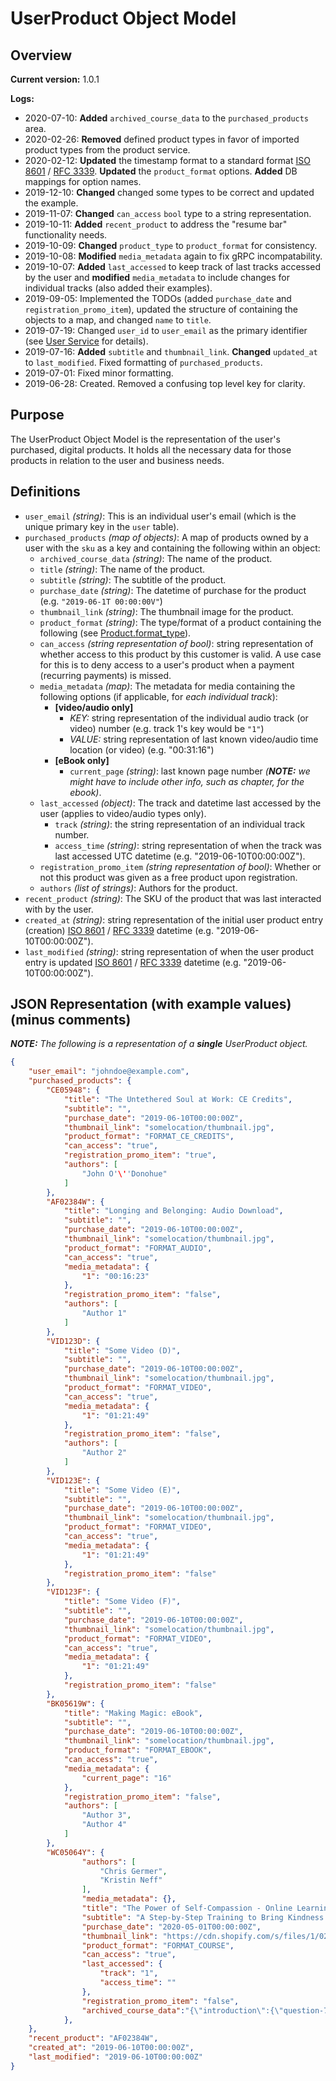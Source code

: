# UserProduct Object Model

## Overview

**Current version:** 1.0.1

**Logs:**

- 2020-07-10: **Added** `archived_course_data` to the `purchased_products` area.
- 2020-02-26: **Removed** defined product types in favor of imported product types from the product service.
- 2020-02-12: **Updated** the timestamp format to a standard format [ISO 8601](https://en.wikipedia.org/wiki/ISO_8601) / [RFC 3339](https://tools.ietf.org/html/rfc3339). **Updated** the `product_format` options. **Added** DB mappings for option names.
- 2019-12-10: **Changed** changed some types to be correct and updated the example.
- 2019-11-07: **Changed** `can_access` `bool` type to a string representation.
- 2019-10-11: **Added** `recent_product` to address the "resume bar" functionality needs.
- 2019-10-09: **Changed** `product_type` to `product_format` for consistency.
- 2019-10-08: **Modified** `media_metadata` again to fix gRPC incompatability.
- 2019-10-07: **Added** `last_accessed` to keep track of last tracks accessed by the user and **modified** `media_metadata` to include changes for individual tracks (also added their examples).
- 2019-09-05: Implemented the TODOs (added `purchase_date` and `registration_promo_item`), updated the structure of containing the objects to a map, and changed `name` to `title`.
- 2019-07-19: Changed `user_id` to `user_email` as the primary identifier (see [User Service](https://github.com/stdev/ch-user-service/blob/develop/user/User.md) for details).
- 2019-07-16: **Added** `subtitle` and `thumbnail_link`. **Changed** `updated_at` to `last_modified`. Fixed formatting of `purchased_products`.
- 2019-07-01: Fixed minor formatting.
- 2019-06-28: Created. Removed a confusing top level key for clarity.

## Purpose

The UserProduct Object Model is the representation of the user's purchased, digital products. It holds all the necessary data for those products in relation to the user and business needs.

## Definitions

- `user_email` _(string)_: This is an individual user's email (which is the unique primary key in the `user` table).
- `purchased_products` _(map of objects)_: A map of products owned by a user with the `sku` as a key and containing the following within an object:
	- `archived_course_data` _(string)_: The name of the product.
	- `title` _(string)_: The name of the product.
	- `subtitle` _(string)_: The subtitle of the product.
	- `purchase_date` _(string)_: The datetime of purchase for the product (e.g. `"2019-06-1T 00:00:00V"`)
	- `thumbnail_link` _(string)_: The thumbnail image for the product.
	- `product_format` _(string)_: The type/format of a product containing the following (see [Product.format_type](Product.md)).
	- `can_access` _(string representation of bool)_: string representation of whether access to this product by this customer is valid. A use case for this is to deny access to a user's product when a payment (recurring payments) is missed.
	- `media_metadata` _(map)_: The metadata for media containing the following options (if applicable, for _each individual track_):
		- **[video/audio only]**
			- *KEY:* string representation of the individual audio track (or video) number (e.g. track 1's key would be `"1"`)
			- *VALUE:* string representation of last known video/audio time location (or video) (e.g. "00:31:16")
		- **[eBook only]**
			- `current_page` _(string)_:  last known page number _(**NOTE:** we might have to include other info, such as chapter, for the ebook)_.
	- `last_accessed` _(object)_: The track and datetime last accessed by the user (applies to video/audio types only).
		- `track` _(string)_: the string representation of an individual track number.
		- `access_time` _(string)_: string representation of when the track was last accessed UTC datetime (e.g. "2019-06-10T00:00:00Z").
	- `registration_promo_item` _(string representation of bool)_: Whether or not this product was given as a free product upon registration.
	- `authors` _(list of strings)_: Authors for the product.
- `recent_product` _(string)_: The SKU of the product that was last interacted with by the user.
- `created_at` _(string)_: string representation of the initial user product entry (creation) [ISO 8601](https://en.wikipedia.org/wiki/ISO_8601) / [RFC 3339](https://tools.ietf.org/html/rfc3339) datetime (e.g. "2019-06-10T00:00:00Z").
- `last_modified` _(string)_: string representation of when the user product entry is updated [ISO 8601](https://en.wikipedia.org/wiki/ISO_8601) / [RFC 3339](https://tools.ietf.org/html/rfc3339) datetime (e.g. "2019-06-10T00:00:00Z").

## JSON Representation (with example values) (minus comments)

_**NOTE:** The following is a representation of a **single** UserProduct object._
```json
{
	"user_email": "johndoe@example.com",
	"purchased_products": {
		"CE05948": {
            "title": "The Untethered Soul at Work: CE Credits",
            "subtitle": "",
            "purchase_date": "2019-06-10T00:00:00Z",
            "thumbnail_link": "somelocation/thumbnail.jpg",
            "product_format": "FORMAT_CE_CREDITS",
            "can_access": "true",
            "registration_promo_item": "true",
            "authors": [
                "John O'\''Donohue"
            ]
        },
		"AF02384W": {
            "title": "Longing and Belonging: Audio Download",
            "subtitle": "",
            "purchase_date": "2019-06-10T00:00:00Z",
            "thumbnail_link": "somelocation/thumbnail.jpg",
            "product_format": "FORMAT_AUDIO",
            "can_access": "true",
            "media_metadata": {
                "1": "00:16:23"
            },
            "registration_promo_item": "false",
            "authors": [
                "Author 1"
            ]
        },
        "VID123D": {
            "title": "Some Video (D)",
            "subtitle": "",
            "purchase_date": "2019-06-10T00:00:00Z",
            "thumbnail_link": "somelocation/thumbnail.jpg",
            "product_format": "FORMAT_VIDEO",
            "can_access": "true",
            "media_metadata": {
                "1": "01:21:49"
            },
            "registration_promo_item": "false",
            "authors": [
                "Author 2"
            ]
        },
        "VID123E": {
            "title": "Some Video (E)",
            "subtitle": "",
            "purchase_date": "2019-06-10T00:00:00Z",
            "thumbnail_link": "somelocation/thumbnail.jpg",
            "product_format": "FORMAT_VIDEO",
            "can_access": "true",
            "media_metadata": {
                "1": "01:21:49"
            },
            "registration_promo_item": "false"
        },
        "VID123F": {
            "title": "Some Video (F)",
            "subtitle": "",
            "purchase_date": "2019-06-10T00:00:00Z",
            "thumbnail_link": "somelocation/thumbnail.jpg",
            "product_format": "FORMAT_VIDEO",
            "can_access": "true",
            "media_metadata": {
                "1": "01:21:49"
            },
            "registration_promo_item": "false"
        },
        "BK05619W": {
            "title": "Making Magic: eBook",
            "subtitle": "",
            "purchase_date": "2019-06-10T00:00:00Z",
            "thumbnail_link": "somelocation/thumbnail.jpg",
            "product_format": "FORMAT_EBOOK",
            "can_access": "true",
            "media_metadata": {
                "current_page": "16"
            },
            "registration_promo_item": "false",
            "authors": [
                "Author 3",
                "Author 4"
            ]
        },
        "WC05064Y": {
                "authors": [
                    "Chris Germer",
                    "Kristin Neff"
                ],
                "media_metadata": {},
                "title": "The Power of Self-Compassion - Online Learning",
                "subtitle": "A Step-by-Step Training to Bring Kindness and Inner Strength to Any Moment of Your Life",
                "purchase_date": "2020-05-01T00:00:00Z",
                "thumbnail_link": "https://cdn.shopify.com/s/files/1/0253/2822/2307/products/PSC-shop.png?v=1590015402",
                "product_format": "FORMAT_COURSE",
                "can_access": "true",
                "last_accessed": {
                    "track": "1",
                    "access_time": ""
                },
                "registration_promo_item": "false",
                "archived_course_data":"{\"introduction\":{\"question-771\":{\"question\":\" What is your greatest wish for yourself after completing \<em\>The Power of Self-Compassion?\</em\>,\"},\"question-772\":{\"question\":\" What drew you to signing up for \<em\>The Power of Self-Compassion?\</em\>,\"},\"question-780\":{\"question\":\" Self-Judgment:,\"},\"question-781\":{\"question\":\" Common Humanity:,\"},\"question-782\":{\"question\":\" Isolation:,\"},\"question-783\":{\"question\":\" Mindfulness:,\"},\"question-784\":{\"question\":\" Over-Identification:,\"},\"question-785\":{\"question\":\" Overall Score:\"},\"question-789\":{\"question\":\" Self-Kindness:,\"},\"question-808\":{\"question\":\" What would your life look like if you were more self-compassionate?,\"}},\"journal\":{\"session 1\":{\"page 1\":{\"comment 1\":[\"This is a note on session 1. Hello world.\",\"1527018973\"]}},\"session 2\":{\"page 1\":{\"comment 2\":[\"session 2 entry\",\"1527019015\"]}}},\"workbook\":{\"1: What Is Self-Compassion?\":{\"question-1179\":{\"answer\":\"sldkfj sdlkfj kldf\",\"question\":\" Think about how you typically treat a good friend when they are struggling.  What types of things do you say, what is your tone of voice, and what is your stance toward your friend?,\"},\"question-1180\":{\"answer\":\"sdlfk sdlkfj slkdfj ksldfj d\",\"question\":\" Think about how you typically treat yourself when you are struggling? What types of things do you say, what is your tone of voice, and what is your stance toward yourself?,\"},\"question-1181\":{\"answer\":\"dsf sdf sdf sf sf\",\"question\":\" Do you notice any patterns of difference between how you treat yourself and how you treat your friends in moments of struggle?,\"},\"question-726\":{\"question\":\" Sometimes it takes a while to find a touch that feels comfortable, but once you find one it’s one of the easiest and quickest ways to give yourself compassion in a moment of emotional struggle. Were you able to find a soothing touch that felt supportive and comforting? If not, would you be willing to continue that exploration?,\"},\"question-727\":{\"question\":\" What was the self-compassion break like for you?,\"},\"question-728\":{\"question\":\" Did you notice anything after saying the first phase, “This is a moment of suffering”? Any shifts?,\"},\"question-729\":{\"question\":\" How about the second phrase, which reminded you that situations like this were part of being human? Was there a change for you?,\"},\"question-730\":{\"question\":\" How did it go after the third phrase when you were invited to be kind to yourself? Were you able to speak heart to heart with a friend? What was it like to say the same words to yourself? Was it easier? Was it more difficult?\"}},\"2: The Foundation of Mindfulness\":{\"question-717\":{\"question\":\" If you are familiar with breath meditation, how was it to bring affection and appreciation into the practice, to allow yourself to be soothed by your own breath? Were you able to\<em\> be\</em\> the breath?,\"},\"question-718\":{\"question\":\" Did you notice that your attention increased when you \<em\>enjoyed\</em\> the breath?,\"},\"question-719\":{\"question\":\" Could you feel the difference between “being”—being held by the breath—and “doing”—trying to keep your attention with the breath?,\"},\"question-720\":{\"question\":\" Write down any additional comments or observations you experienced during the Affectionate Breathing Meditation.,\"},\"question-721\":{\"question\":\" Write down a current situation in your life where you feel that resisting the reality of something painful is causing you unnecessary suffering, and may actually be making things worse than they need to be (e.g., procrastinating on a big project, resenting something about your current job, harboring anger toward your neighbor’s barking dog).,\"},\"question-722\":{\"question\":\" How do you know that you are resisting? Is there any discomfort in the body or the mind? Can you describe it?,\"},\"question-723\":{\"question\":\" What are the consequences of resisting? For example, how might your life be easier if you stopped resisting or resisted a little less?,\"},\"question-724\":{\"question\":\" Can you see that resistance might be serving you in some way? Perhaps resistance is helping you not to feel certain feelings? If difficult feelings arise, please be kind to yourself. Honor your resistance, knowing that it allows you to function in the world.,\"},\"question-725\":{\"question\":\" Now, please consider how mindfulness or self-compassion might help lessen your resistance in this situation. Might validating the pain (“This is tough”) and letting it into your life (“opening the hand of fear”) make things easier or more difficult? Or would offering yourself a little forgiveness (“It’s not your fault”) or understanding (“This is how people feel in these situations”) bring some relief?,\"},\"question-767\":{\"question\":\" During the Informal Practice: Soles of the Feet, what did you notice when you anchored your attention in your feet? What did you not notice?,\"},\"question-768\":{\"question\":\" How did anchoring your attention in your feet impact your mental and emotional state?,\"},\"question-769\":{\"question\":\" How might you actually use this in your daily life (e.g., walking to your car, at the grocery store, cleaning the house)?\"},\"question-770\":{\"question\":\" What did you notice during the Affectionate Breathing Meditation? What did you feel? How are you feeling now?,\"}},\"3: Lovingkindness\":{\"question-1216\":{\"question\":\" What do I need?,\"},\"question-1217\":{\"question\":\" How might I phrase my need as a wish for myself?,\"},\"question-1218\":{\"question\":\" What do I need to hear from others?,\"},\"question-1219\":{\"question\":\" How might I phrase what I need to hear as a wish for myself?,\"},\"question-1220\":{\"question\":\" Select one to three words or phrases that you would like to use in lovingkindness meditation.,\"},\"question-760\":{\"question\":\" Were you able to settle on a loved one? How did that feel for you?,\"},\"question-761\":{\"question\":\" Were there any challenging aspects to this meditation for you? Could you hold \<em\>those\</em\> in compassion?,\"},\"question-762\":{\"question\":\" Did you find that the phrases weren’t really evoking feelings of lovingkindness?,\"},\"question-763\":{\"question\":\" What did you notice? What came up for you? What was the process like for you?,\"},\"question-764\":{\"question\":\" How do we know we found a good phrase? With gratitude there is no more longing; we are complete. Did you find any phrases that filled your heart with gratitude?,\"},\"question-765\":{\"question\":\" What words or phrases did you write down during the Finding Lovingkindness Phrases practice?\"},\"question-766\":{\"question\":\" What did you notice? What came up for you? What was your experience?,\"}},\"4: Finding Our Inner Compassionate Voice\":{\"question-1238\":{\"question\":\" Write down a behavior that you would like to change that you typically criticize yourself for.,\"},\"question-1239\":{\"question\":\" Please write down what you typically say to yourself when you find yourself engaging in this behavior.,\"},\"question-1240\":{\"question\":\" After getting in touch with the part of you that feels criticized, notice how it feels to receive this message. What has been the impact on you?,\"},\"question-1241\":{\"question\":\" Please write some words of kindness to yourself for how hard it has been to hear such criticism.,\"},\"question-1242\":{\"question\":\" Now ask yourself what might be driving your inner critic? Is it trying to keep you safe in some way, even if that hasn’t been the end result? What motivates your inner critic?,\"},\"question-1243\":{\"question\":\" If you were able to connect in some way with the way the inner critic is attempting to help you, try writing a few words of thanks to your inner critic.,\"},\"question-1244\":{\"question\":\" After getting in touch with your inner compassionate self, write some words of encouragement and support about changing this behavior from your inner compassionate self.,\"},\"question-745\":{\"question\":\" What was it like to whisper the words into your ear? Were you able to let them in?,\"},\"question-746\":{\"question\":\" Were you able to let in and hear the words from the inside?,\"},\"question-747\":{\"question\":\" The phrases for self-compassion sometimes differ a little from lovingkindness. Compassion phrases reflect compassion as a loving response to suffering rather than as simply encouragement to be happy. Did this meditation differ from Lovingkindness for a Loved One?,\"},\"question-748\":{\"question\":\" Where are you now in this program in terms of the stages of progress? Please take a moment to reflect on what part of the cycle you might be in right now—striving, disillusionment, or true acceptance?,\"},\"question-749\":{\"question\":\" How is the program going for you now? Surveying the terrain of your heart, has there been anything particularly surprising, challenging, uplifting, or confusing so far in the course?,\"},\"question-750\":{\"question\":\" If you are struggling, is there any way that you can reduce the struggle through mindfulness? Is there any experience that you would like to give a little more space—or let go of—that would make your participation in the program easier or more delightful?,\"},\"question-751\":{\"question\":\" We all have difficult parts of ourselves—parts we have trouble accepting with compassion. Is there any part of yourself that you might be beginning to embrace or befriend, or that you would like to learn to embrace or befriend?,\"},\"question-752\":{\"question\":\" Could you identify the voice of inner criticism?,\"},\"question-753\":{\"question\":\" How did it feel to consider the part of you that feels criticized and give yourself some compassion?,\"},\"question-754\":{\"question\":\" Were you able to find any way your critical voice was trying to help you?,\"},\"question-755\":{\"question\":\" Did it make sense to thank the inner critic for its efforts?,\"},\"question-756\":{\"question\":\" Were you able to get in contact with your inner compassionate self?,\"},\"question-757\":{\"question\":\" What was the impact of saying the words, “I love you and don’t want you to suffer”?,\"},\"question-758\":{\"question\":\" Could you write from the perspective of your inner compassionate voice? If so, how did it feel to relate to this behavior that you have been trying to change for so long? If you weren’t able to get in touch with yourself, were you able to have compassion for that, too?,\"},\"question-759\":{\"question\":\" How are you feeling now? Is there anything you need in the moment?\"}},\"5: Living a Meaningful Life\":{\"question-1225\":{\"question\":\" Please write down what happened – a struggle in your life that seemed very difficult to bear at the time, but looking back, taught you an important lesson.,\"},\"question-1226\":{\"question\":\" What deeper lesson did the challenge or crisis teach you that you might not otherwise have learned?,\"},\"question-1227\":{\"question\":\" Is there a \<em\>current situation\</em\> in your life right now that might have a silver lining—a hidden message. If so, what is that hidden lesson?,\"},\"question-1228\":{\"question\":\" Is there any way that you can use mindfulness or self-compassion to be with this current situation in your life that might make you feel safer and allow you to learn from it?,\"},\"question-1229\":{\"question\":\" Imagining that you are near the end of your life, what values did your life embody that gave your life meaning and satisfaction?,\"},\"question-1230\":{\"question\":\" Please write down any ways that you might not be living in accord with your core values. If there are many, please choose just one.,\"},\"question-1231\":{\"question\":\" Are there any \<em\>external obstacles\</em\> that might be getting in the way of living in accord with your core values?,\"},\"question-1232\":{\"question\":\" Are there any \<em\>internal\</em\> obstacles?,\"},\"question-1233\":{\"question\":\" How might self-kindness and self-compassion help you live in accord with your core values?,\"},\"question-1234\":{\"question\":\" What core value (or values) are so important to you that you would like to remind yourself of it every day?,\"},\"question-1235\":{\"question\":\" How could you frame the core value in the form of a vow, perhaps adding “May I…”?,\"},\"question-1236\":{\"question\":\" How did it feel to affirm your core value in the form of a vow?,\"},\"question-1237\":{\"question\":\" Is there a daily ritual you might like to establish to keep your vow alive in your life?\"},\"question-737\":{\"question\":\" What did you notice during the meditation? What did you feel?,\"},\"question-738\":{\"question\":\" Was it easier to breathe compassion in for yourself or out for another?,\"},\"question-739\":{\"question\":\" Were you able to adjust the flow depending on the needs of the moment?,\"},\"question-740\":{\"question\":\" How did it feel to notice and validate the internal and external obstacles?,\"},\"question-741\":{\"question\":\" How was it to bring kindness and compassion to yourself in the face of those obstacles?,\"},\"question-742\":{\"question\":\" How was it to forgive yourself for being imperfect?,\"}},\"6: Working with Difficult Emotions\":{\"question-736\":{\"question\":\" Were you able to find a label for the difficult emotion? What happened for you when you labeled it? Did you notice any shift?,\"},\"question-801\":{\"question\":\" Did you encounter any difficulties with this practice?\"},\"question-802\":{\"question\":\" Did the emotion change when you softened that part of the body, soothed yourself, and allowed it to be there?,\"},\"question-803\":{\"question\":\" What was it like to explore your body for the physical sensation associated with the emotion?,\"}},\"7: Self-Compassion in Relationships\":{\"question-790\":{\"question\":\" Did you hear something meaningful for this time in your life?,\"},\"question-791\":{\"question\":\" Did you have anything you wanted to say to this being?,\"},\"question-792\":{\"question\":\" Did you receive anything with special meaning?,\"},\"question-793\":{\"question\":\" What was it like to discover that this warm, compassionate friend is actually a part of you, accessible whenever you need it?,\"},\"question-794\":{\"question\":\" What did you notice? What did you feel?,\"},\"question-795\":{\"question\":\" Did you notice a shift when you said the equanimity phrases?,\"},\"question-796\":{\"question\":\" What was it like to breathe in for yourself and out for another? What was it like to relate to that other person?,\"},\"question-797\":{\"question\":\" Were you able to use the breath to send and receive compassion?,\"},\"question-798\":{\"question\":\" Could you adjust the flow so more went to yourself or the other as needed?\"},\"question-799\":{\"question\":\" Could you visualize a compassionate friend or have a sense of presence?,\"},\"question-800\":{\"question\":\" Could you visualize a reasonably safe and peaceful place?,\"}},\"8: Embracing Your Life and Yourself\":{\"question-1279\":{\"question\":\" Please write down five deeply meaningful and important things that you are grateful for in your life.,\"},\"question-1280\":{\"question\":\" Now please write down five small and insignificant things that you are also grateful for.,\"},\"question-1281\":{\"question\":\" Reflect on how it feels inside when you open your heart in gratitude, and make any notes you wish.,\"},\"question-1283\":{\"question\":\" What are three to four things that you really like and appreciate about yourself?,\"},\"question-1284\":{\"question\":\" Going even deeper down, what else do you appreciate about yourself?,\"},\"question-1285\":{\"question\":\" Please choose one good quality and note down anyone who may have helped you develop that good quality.,\"},\"question-1289\":{\"question\":\" Heart Question: “What touched me, moved me, or shifted inside of me?” Please jot down what arises for you.,\"},\"question-1290\":{\"question\":\" Practice Question: “What practices worked for me?” Please note down the practices that were most interesting, enjoyable, or meaningful to you.,\"},\"question-773\":{\"question\":\" What did you notice? What did you feel?,\"},\"question-774\":{\"question\":\" What was it like to give compassion to whomever came into your mind’s eye? Did anything surprise you? Is this a practice you would like to remember?,\"},\"question-775\":{\"question\":\" What would your life look like if you practiced this before you left your home each morning?,\"},\"question-776\":{\"question\":\" What was that like for you? Were you able to think of qualities you liked about yourself?,\"},\"question-777\":{\"question\":\" How did it make you feel—good or uncomfortable?,\"},\"question-778\":{\"question\":\" Did self-appreciation become easier when you brought in gratitude for others?,\"},\"question-779\":{\"question\":\" How did you feel at the end of the exercise?,\"},\"question-780\":{\"question\":\" Self-Judgment:,\"},\"question-781\":{\"question\":\" Common Humanity:,\"},\"question-782\":{\"question\":\" Isolation:,\"},\"question-783\":{\"question\":\" Mindfulness:,\"},\"question-784\":{\"question\":\" Over-Identification:,\"},\"question-785\":{\"question\":\" Overall Score:,\"},\"question-786\":{\"question\":\" Now, go back and compare your self-compassion quiz scores from the beginning of the course to your scores from the end of the course. What did you notice about your scores from the beginning of the course to the end of the course?,\"},\"question-787\":{\"question\":\" Overall, are you more self-compassionate with yourself after taking this course?,\"},\"question-788\":{\"question\":\" What would your life look like if you continued to practice self-compassion?\"},\"question-789\":{\"question\":\" Self-Kindness:,\"}}}}"
            },
	},
	"recent_product": "AF02384W",
	"created_at": "2019-06-10T00:00:00Z",
	"last_modified": "2019-06-10T00:00:00Z"
}
```